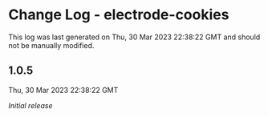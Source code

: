 # Change Log - electrode-cookies

This log was last generated on Thu, 30 Mar 2023 22:38:22 GMT and should not be manually modified.

## 1.0.5
Thu, 30 Mar 2023 22:38:22 GMT

_Initial release_


